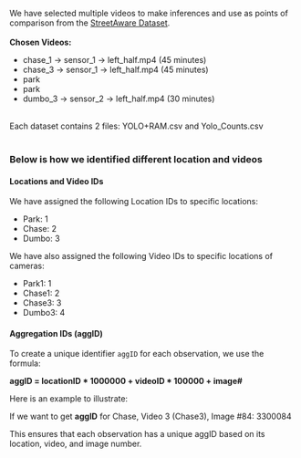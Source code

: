 We have selected multiple videos to make inferences and use as points of comparison from the [StreetAware Dataset](https://drive.google.com/drive/folders/1BPtiIF8gBOoZANAGkwDjJUYakpCUYHM1?usp=sharing).
<br>
<br>
<b> Chosen Videos: </b>
<ul>
  <li>chase_1 -> sensor_1 -> left_half.mp4 (45 minutes)</li>
  <li>chase_3 -> sensor_1 -> left_half.mp4 (45 minutes)</li>
  <li>park</li>
  <li>park</li>
  <li>dumbo_3 -> sensor_2 -> left_half.mp4 (30 minutes)</li>
</ul>
<br>
Each dataset contains 2 files: YOLO+RAM.csv and Yolo_Counts.csv

<br>
<br>

<h3>Below is how we identified different location and videos </h3>

<h4>Locations and Video IDs</h4>
<p>We have assigned the following Location IDs to specific locations:</p>
<ul>
  <li>Park: 1</li>
  <li>Chase: 2</li>
  <li>Dumbo: 3</li>
</ul>

<p>We have also assigned the following Video IDs to specific locations of cameras:</p>
<ul>
  <li>Park1: 1</li>
  <li>Chase1: 2</li>
  <li>Chase3: 3</li>
  <li>Dumbo3: 4</li>
</ul>

<h4>Aggregation IDs (aggID)</h4>
<p>To create a unique identifier <code>aggID</code> for each observation, we use the formula:</p>
<b>aggID = locationID * 1000000 + videoID * 100000 + image#</b>

<p>Here is an example to illustrate:</p>
<p>If we want to get <b>aggID</b> for Chase, Video 3 (Chase3), Image #84: 3300084</p>
<p>This ensures that each observation has a unique aggID based on its location, video, and image number.</p>
